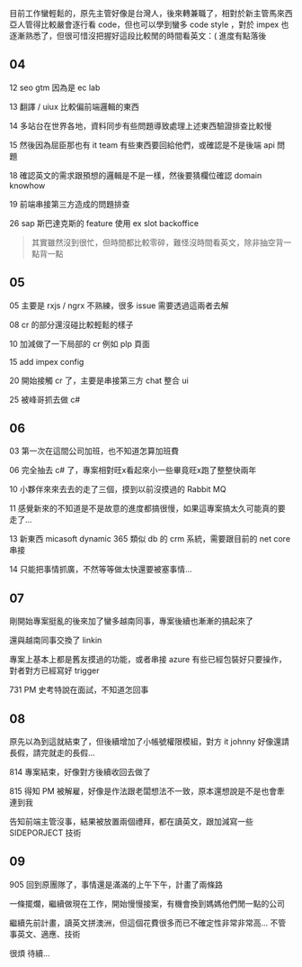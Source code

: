 目前工作蠻輕鬆的，原先主管好像是台灣人，後來轉兼職了，相對於新主管馬來西亞人管得比較嚴會逐行看 code，但也可以學到蠻多 code style ，對於 impex 也逐漸熟悉了，但很可惜沒把握好這段比較閒的時間看英文：( 進度有點落後

## 04

12 seo gtm 因為是 ec lab

13 翻譯 / uiux 比較偏前端邏輯的東西

14 多站台在世界各地，資料同步有些問題導致處理上述東西驗證排查比較慢

15 然後因為屈臣那也有 it team 有些東西要回給他們，或確認是不是後端 api 問題

18 確認英文的需求跟預想的邏輯是不是一樣，然後要猜欄位確認 domain knowhow

19 前端串接第三方造成的問題排查

26 sap 斯巴達克斯的 feature 使用 ex slot backoffice

> 其實雖然沒到很忙，但時間都比較零碎，難怪沒時間看英文，除非抽空背一點背一點

## 05

05 主要是 rxjs / ngrx 不熟練，很多 issue 需要透過這兩者去解

08 cr 的部分還沒碰比較輕鬆的樣子

10 加減做了一下局部的 cr 例如 plp 頁面

15 add impex config

20 開始接觸 cr 了，主要是串接第三方 chat 整合 ui

25 被峰哥抓去做 c#

## 06

03 第一次在這間公司加班，也不知道怎算加班費

06 完全抽去 c# 了，專案相對旺x看起來小一些畢竟旺x跑了整整快兩年

10 小夥伴來來去去的走了三個，摸到以前沒摸過的 Rabbit MQ

11 感覺新來的不知道是不是故意的進度都搞很慢，如果這專案搞太久可能真的要走了...

13 新東西 micasoft dynamic 365 類似 db 的 crm 系統，需要跟目前的 net core 串接

14 只能把事情抓廣，不然等等做太快還要被塞事情...

## 07

剛開始專案挺亂的後來加了蠻多越南同事，專案後續也漸漸的搞起來了

還與越南同事交換了 linkin

專案上基本上都是舊友摸過的功能，或者串接 azure 有些已經包裝好只要操作，對者對方已經寫好 trigger

731 PM 史考特說在面試，不知道怎回事

## 08

原先以為到這就結束了，但後續增加了小帳號權限模組，對方 it johnny 好像還請長假，請完就走的長假...

814 專案結束，好像對方後續收回去做了

815 得知 PM 被解雇，好像是作法跟老闆想法不一致，原本還想說是不是也會牽連到我

告知前端主管沒事，結果被放置兩個禮拜，都在讀英文，跟加減寫一些 SIDEPORJECT 技術

## 09

905 回到原團隊了，事情還是滿滿的上午下午，計畫了兩條路

一條擺爛，繼續做現在工作，開始慢慢接案，有機會換到媽媽他們閒一點的公司

繼續先前計畫，讀英文拼澳洲，但這個花費很多而已不確定性非常非常高... 不管事英文、適應、技術

很煩 待續...
